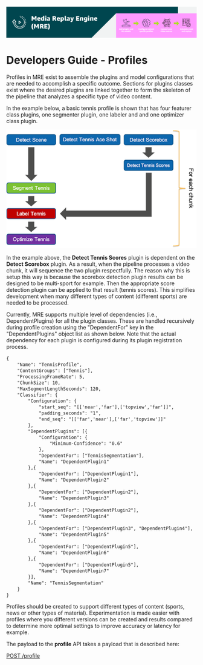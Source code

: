 [![Header](../assets/images/mre-header-1.png)](../../MRE-Developer-Guide.md)

# Developers Guide - Profiles

Profiles in MRE exist to assemble the plugins and model configurations that are needed to accomplish a specific outcome. Sections for plugins classes exist where the desired plugins are linked together to form the skeleton of the pipeline that analyzes a specific type of video content.

In the example below, a basic tennis profile is shown that has four featurer class plugins, one segmenter plugin, one labeler and and one optimizer class plugin.  

![profile-example](../assets/images/devguide-profile-example.png)

In the example above, the **Detect Tennis Scores** plugin is dependent on the **Detect Scorebox** plugin. As a result, when the pipeline processes a video chunk, it will sequence the two plugin respectfully. The reason why this is setup this way is because the scorebox detection plugin results can be designed to be multi-sport for example. Then the appropriate score detection plugin can be applied to that result (tennis scores). This simplifies development when many different types of content (different sports) are needed to be processed.

Currently, MRE supports multiple level of dependencies (i.e., DependentPlugins) for all the plugin classes. These are handled recursively during profile creation using the "DependentFor" key in the "DependentPlugins" object list as shown below. Note that the actual dependency for each plugin is configured during its plugin registration process.

```
{
    "Name": "TennisProfile",
    "ContentGroups": ["Tennis"],
	"ProcessingFrameRate": 5,
	"ChunkSize": 10,
	"MaxSegmentLengthSeconds": 120,
	"Classifier": {
		"Configuration": {
			"start_seq": "[['near','far'],['topview','far']]",
			"padding_seconds": "1",
			"end_seq": "[['far','near'],['far','topview']]"
		},
		"DependentPlugins": [{
			"Configuration": {
				"Minimum-Confidence": "0.6"
			},
			"DependentFor": ["TennisSegmentation"],
			"Name": "DependentPlugin1"
		},{
			"DependentFor": ["DependentPlugin1"],
			"Name": "DependentPlugin2"
		},{
			"DependentFor": ["DependentPlugin2"],
			"Name": "DependentPlugin3"
		},{
			"DependentFor": ["DependentPlugin2"],
			"Name": "DependentPlugin4"
		},{
			"DependentFor": ["DependentPlugin3", "DependentPlugin4"],
			"Name": "DependentPlugin5"
		},{
			"DependentFor": ["DependentPlugin5"],
			"Name": "DependentPlugin6"
		},{
			"DependentFor": ["DependentPlugin5"],
			"Name": "DependentPlugin7"
		}],
		"Name": "TennisSegmentation"
	}
}
```

Profiles should be created to support different types of content (sports, news or other types of material). Experimentation is made easier with profiles where you different versions can be created and results compared to determine more optimal settings to improve accuracy or latency for example.

The payload to the **profile** API takes a payload that is described here:

[POST /profile](https://htmlpreview.github.io/?https://github.com/awslabs/aws-media-replay-engine/blob/main/docs/source/output/api/controlplane-profile.html#create-profile)
